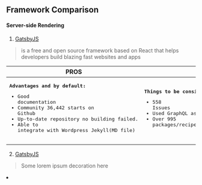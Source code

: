 Framework Comparison
------

#### Server-side Rendering
1. [GatsbyJS](https://google.com)
> is a free and open source framework based on React that helps developers build blazing fast websites and apps

| **PROS**     | **CONS**      |
| ---          | ---           |
| <pre><strong>Advantages and by default:</strong><br/><ul><li>Good documentation</li><li>Community 36,442 starts on Github</li><li>Up-to-date repository no building failed.</li><li>Able to integrate with Wordpress Jekyll(MD file)</li></ul></pre> | <pre><strong>Things to be considered:</strong><br/><ul><li>558 Issues</li><li>Used GraphQL as part of the application</li><li>Over 995 packages/recipes support</li></ul></pre> |
  



2. [GatsbyJS](https://google.com)
> Some lorem ipsum decoration here


<li></li>
